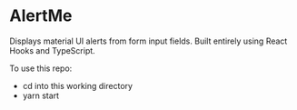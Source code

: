 # AlertMe
Displays material UI alerts from form input fields. 
Built entirely using React Hooks and TypeScript.

To use this repo: 
 - cd into this working directory
 - yarn start

